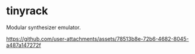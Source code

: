 # tinyrack

Modular synthesizer emulator.

https://github.com/user-attachments/assets/78513b8e-72b6-4682-8045-a487a147272f

